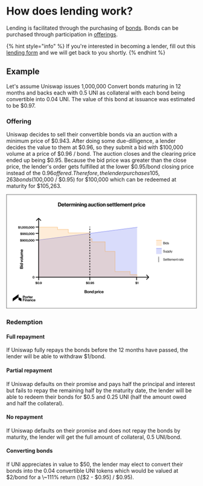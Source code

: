 # How does lending work?

Lending is facilitated through the purchasing of [bonds](../../protocol/bonds/). Bonds can be purchased through participation in [offerings](../../protocol/offerings/).

{% hint style="info" %}
If you're interested in becoming a lender, fill out this [lending form](https://forms.gle/LaDvgXJMZi788LmM6) and we will get back to you shortly.
{% endhint %}

## Example

Let's assume Uniswap issues 1,000,000 Convert bonds maturing in 12 months and backs each with 0.5 UNI as collateral with each bond being convertible into 0.04 UNI. The value of this bond at issuance was estimated to be $0.97.

### Offering

Uniswap decides to sell their convertible bonds via an auction with a minimum price of $0.943. After doing some due-dilligence, a lender decides the value to them at $0.96, so they submit a bid with $100,000 volume at a price of $0.96 / bond. The auction closes and the clearing price ended up being $0.95. Because the bid price was greater than the close price, the lender's order gets fulfilled at the lower $0.95/bond closing price instead of the $0.96 offered. Therefore, the lender purchases 105,263 bonds ($100,000 / $0.95) for $100,000 which can be redeemed at maturity for $105,263.

![](<../../.gitbook/assets/image (19).png>)

### Redemption

#### **Full repayment**&#x20;

If Uniswap fully repays the bonds before the 12 months have passed, the lender will be able to withdraw $1/bond.

#### Partial repayment

If Uniswap defaults on their promise and pays half the principal and interest but fails to repay the remaining half by the maturity date, the lender will be able to redeem their bonds for $0.5 and 0.25 UNI (half the amount owed and half the collateral).

#### No repayment

If Uniswap defaults on their promise and does not repay the bonds by maturity, the lender will get the full amount of collateral, 0.5 UNI/bond.

#### Converting bonds

If UNI appreciates in value to $50, the lender may elect to convert their bonds into the 0.04 convertible UNI tokens which would be valued at $2/bond for a \~111% return (\[$2 - $0.95] / $0.95).

